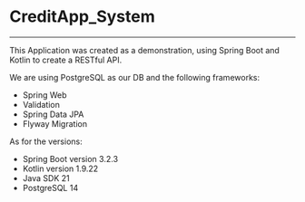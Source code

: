 # CreditApp_System
___
This Application was created as a demonstration, using Spring Boot and Kotlin to create a RESTful API.

We are using PostgreSQL as our DB and the following frameworks:
* Spring Web
* Validation
* Spring Data JPA
* Flyway Migration

As for the versions:
* Spring Boot version 3.2.3
* Kotlin version 1.9.22
* Java SDK 21
* PostgreSQL 14
